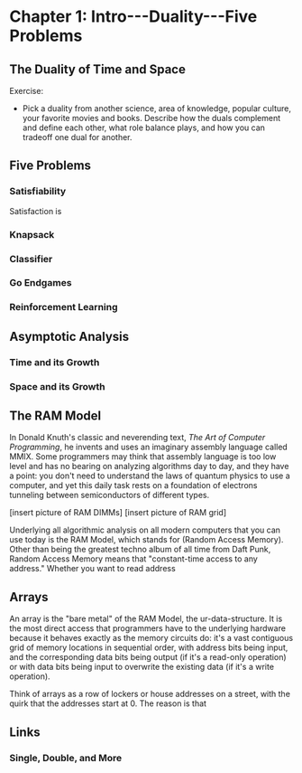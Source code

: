 # Chapter 1: Intro---Duality---Five Problems

## The Duality of Time and Space

Exercise:
* Pick a duality from another science, area of knowledge, popular culture, your favorite
movies and books. Describe how the duals complement and define each other, what role
balance plays, and how you can tradeoff one dual for another.

## Five Problems

### Satisfiability

Satisfaction is 

### Knapsack

### Classifier

### Go Endgames

### Reinforcement Learning

## Asymptotic Analysis

### Time and its Growth

### Space and its Growth

## The RAM Model

In Donald Knuth's classic and neverending text, *The Art of Computer Programming*, he invents and uses
an imaginary assembly language called MMIX. Some programmers may think that assembly language is too
low level and has no bearing on analyzing algorithms day to day, and they have a point: you don't need to 
understand the laws of quantum physics to use a computer, and yet this daily task rests on a foundation
of electrons tunneling between semiconductors of different types.

[insert picture of RAM DIMMs]
[insert picture of RAM grid]

Underlying all algorithmic analysis on all modern computers that you can use today is the RAM Model,
which stands for (Random Access Memory). Other than being the greatest techno album of all time from
Daft Punk, Random Access Memory means that "constant-time access to any address." Whether you want to 
read address 

## Arrays

An array is the "bare metal" of the RAM Model, the ur-data-structure. It is the most direct access that
programmers have to the underlying hardware because it behaves exactly as the memory circuits do:
it's a vast contiguous grid of memory locations in sequential order, with address bits being input,
and the corresponding data bits being output (if it's a read-only operation) or with data bits being input
to overwrite the existing data (if it's a write operation).

Think of arrays as a row of lockers or house addresses on a street, with the quirk that the addresses start
at 0. The reason is that 

## Links

### Single, Double, and More
